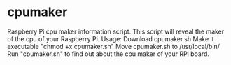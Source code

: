 # cpumaker
Raspberry Pi cpu maker information script.
This script will reveal the maker of the cpu of your Raspberry Pi.
Usage:
Download cpumaker.sh
Make it executable "chmod +x cpumaker.sh"
Move cpumaker.sh to /usr/local/bin/
Run "cpumaker.sh" to find out about the cpu maker of your RPi board. 
